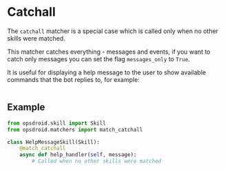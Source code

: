 # Catchall

The `catchall` matcher is a special case which is called only when no other skills were matched.

This matcher catches everything - messages and events, if you want to catch only messages you can set the flag `messages_only` to `True`.

It is useful for displaying a help message to the user to show available commands that the bot replies to, for example:

```{autofunction} opsdroid.matchers.match_catchall
```

## Example

```python
from opsdroid.skill import Skill
from opsdroid.matchers import match_catchall

class HelpMessageSkill(Skill):
    @match_catchall
    async def help_handler(self, message):
        # Called when no other skills were matched
```
